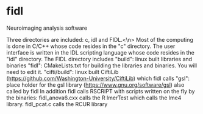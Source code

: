 # fidl
Neuroimaging analysis software

Three directories are included: c, idl and FIDL.<\n>
Most of the computing is done in C/C++ whose code resides in the "c" directory.
The user interface is written in the IDL scripting language whose code resides in the "idl" directory.
The FIDL directory includes 
    "build": linux built libraries and binaries
    "fidl": CMakeLists.txt for building the libraries and binaries. You will need to edit it.
    "cifti/build": linux built CiftiLib (https://github.com/Washington-University/CiftiLib) which fidl calls
    "gsl": place holder for the gsl library (https://www.gnu.org/software/gsl) also called by fidl
In addition fidl calls RSCRIPT with scripts written on the fly by the binaries:
      fidl_anova6.cxx calls the R lmerTest which calls the lme4 library.
      fidl_pcat.c calls the RCUR library
